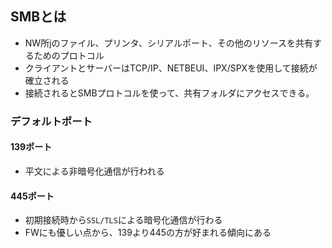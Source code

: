 ## SMBとは
- NW所jのファイル、プリンタ、シリアルポート、その他のリソースを共有するためのプロトコル  
- クライアントとサーバーはTCP/IP、NETBEUI、IPX/SPXを使用して接続が確立される
- 接続されるとSMBプロトコルを使って、共有フォルダにアクセスできる。

### デフォルトポート
#### 139ポート
- 平文による非暗号化通信が行われる  
  
#### 445ポート
- 初期接続時から`SSL/TLS`による暗号化通信が行わる  
- FWにも優しい点から、139より445の方が好まれる傾向にある